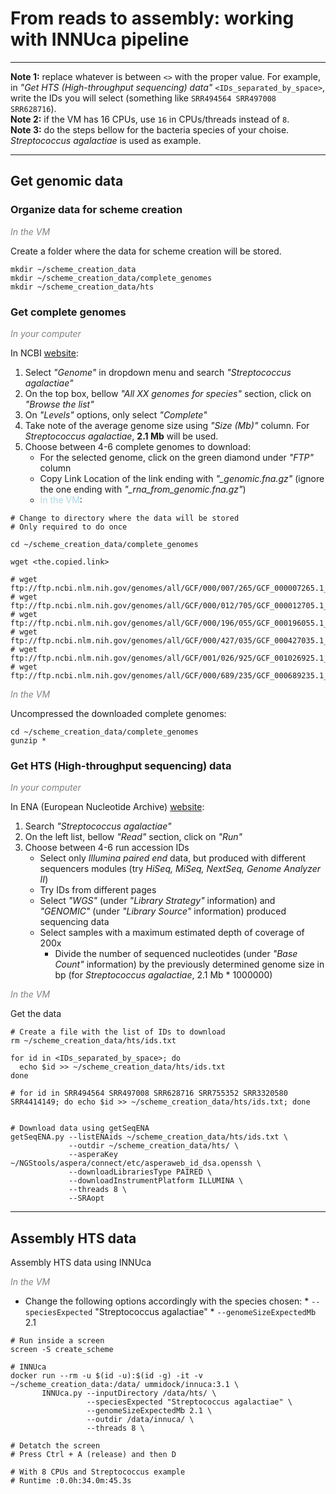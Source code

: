 # From reads to assembly: working with INNUca pipeline

---

**Note 1:** replace whatever is between `<>` with the proper value. For example, in _"Get HTS (High-throughput sequencing) data"_ `<IDs_separated_by_space>`, write the IDs you will select (something like `SRR494564 SRR497008 SRR628716`).  
**Note 2:** if the VM has 16 CPUs, use `16` in CPUs/threads instead of `8`.  
**Note 3:** do the steps bellow for the bacteria species of your choise. _Streptococcus agalactiae_ is used as example.

---

## Get genomic data

### Organize data for scheme creation

<span style="color:grey">_In the VM_</span>

Create a folder where the data for scheme creation will be stored.

```
mkdir ~/scheme_creation_data
mkdir ~/scheme_creation_data/complete_genomes
mkdir ~/scheme_creation_data/hts
```

### Get complete genomes

<span style="color:grey">_In your computer_</span>

In NCBI [website](https://www.ncbi.nlm.nih.gov/):
  1. Select _"Genome"_ in dropdown menu and search _"Streptococcus agalactiae"_
  2. On the top box, bellow _"All XX genomes for species"_ section, click on _"Browse the list"_
  3. On _"Levels"_ options, only select _"Complete"_
  4. Take note of the average genome size using _"Size (Mb)"_ column. For _Streptococcus agalactiae_, **2.1 Mb** will be used.
  5. Choose between 4-6 complete genomes to download:
      * For the selected genome, click on the green diamond under _"FTP"_ column
      * Copy Link Location of the link ending with *"_genomic.fna.gz"* (ignore the one ending with *"_rna_from_genomic.fna.gz"*)
      * <span style="color:lightblue">In the VM</span>:

```
# Change to directory where the data will be stored
# Only required to do once

cd ~/scheme_creation_data/complete_genomes

wget <the.copied.link>

# wget ftp://ftp.ncbi.nlm.nih.gov/genomes/all/GCF/000/007/265/GCF_000007265.1_ASM726v1/GCF_000007265.1_ASM726v1_genomic.fna.gz
# wget ftp://ftp.ncbi.nlm.nih.gov/genomes/all/GCF/000/012/705/GCF_000012705.1_ASM1270v1/GCF_000012705.1_ASM1270v1_genomic.fna.gz
# wget ftp://ftp.ncbi.nlm.nih.gov/genomes/all/GCF/000/196/055/GCF_000196055.1_ASM19605v1/GCF_000196055.1_ASM19605v1_genomic.fna.gz
# wget ftp://ftp.ncbi.nlm.nih.gov/genomes/all/GCF/000/427/035/GCF_000427035.1_09mas018883/GCF_000427035.1_09mas018883_genomic.fna.gz
# wget ftp://ftp.ncbi.nlm.nih.gov/genomes/all/GCF/001/026/925/GCF_001026925.1_ASM102692v1/GCF_001026925.1_ASM102692v1_genomic.fna.gz
# wget ftp://ftp.ncbi.nlm.nih.gov/genomes/all/GCF/000/689/235/GCF_000689235.1_GBCO_p1/GCF_000689235.1_GBCO_p1_genomic.fna.gz
```
<span style="color:grey">_In the VM_</span>  

Uncompressed the downloaded complete genomes:
```
cd ~/scheme_creation_data/complete_genomes
gunzip *
```

### Get HTS (High-throughput sequencing) data

<span style="color:grey">_In your computer_</span>  

In ENA (European Nucleotide Archive) [website](https://www.ebi.ac.uk/ena):
  1. Search _"Streptococcus agalactiae"_
  2. On the left list, bellow _"Read"_ section, click on _"Run"_
  3. Choose between 4-6 run accession IDs
      * Select only _Illumina paired end_ data, but produced with different sequencers modules (try _HiSeq, MiSeq, NextSeq, Genome Analyzer II_)
      * Try IDs from different pages
      * Select _"WGS"_ (under _"Library Strategy"_ information) and _"GENOMIC"_ (under _"Library Source"_ information) produced sequencing data
      * Select samples with a maximum estimated depth of coverage of 200x
        * Divide the number of sequenced nucleotides (under _"Base Count"_ information) by the previously determined genome size in bp (for _Streptococcus agalactiae_, 2.1 Mb * 1000000)

<span style="color:grey">_In the VM_</span>  

Get the data
```
# Create a file with the list of IDs to download
rm ~/scheme_creation_data/hts/ids.txt

for id in <IDs_separated_by_space>; do
  echo $id >> ~/scheme_creation_data/hts/ids.txt
done

# for id in SRR494564 SRR497008 SRR628716 SRR755352 SRR3320580 SRR4414149; do echo $id >> ~/scheme_creation_data/hts/ids.txt; done


# Download data using getSeqENA
getSeqENA.py --listENAids ~/scheme_creation_data/hts/ids.txt \
             --outdir ~/scheme_creation_data/hts/ \
             --asperaKey  ~/NGStools/aspera/connect/etc/asperaweb_id_dsa.openssh \
             --downloadLibrariesType PAIRED \
             --downloadInstrumentPlatform ILLUMINA \
             --threads 8 \
             --SRAopt
```

---

## Assembly HTS data

Assembly HTS data using INNUca

<span style="color:grey">_In the VM_</span>  

  *  Change the following options accordingly with the species chosen:
    * `--speciesExpected` "Streptococcus agalactiae"
    * `--genomeSizeExpectedMb` 2.1  

```
# Run inside a screen
screen -S create_scheme

# INNUca
docker run --rm -u $(id -u):$(id -g) -it -v ~/scheme_creation_data:/data/ ummidock/innuca:3.1 \
       INNUca.py --inputDirectory /data/hts/ \
                 --speciesExpected "Streptococcus agalactiae" \
                 --genomeSizeExpectedMb 2.1 \
                 --outdir /data/innuca/ \
                 --threads 8 \

# Detatch the screen
# Press Ctrl + A (release) and then D

# With 8 CPUs and Streptococcus example
# Runtime :0.0h:34.0m:45.3s
```
